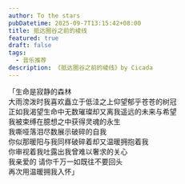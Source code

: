 ```yaml
---
author: To the stars
pubDatetime: 2025-09-7T13:15:42+08:00
title: 抵达圈谷之前的棱线
featured: true
draft: false
tags:
  - 音乐推荐
description: 《抵达圈谷之前的棱线》by Cicada
---
```


「生命是寂静的森林  
大雨滂泼时我喜欢矗立于低洼之上仰望郁乎苍苍的树冠  
正如我渴望生命中无数璀璨却又离我遥远的未来与希望  
我被束缚在臆想之中获得灵魂的永生  
我嘶哑落泪尽数展示破碎的自我  
你似那暖阳与我同样破碎着却又温暖拥抱着我  
你审视着我吐露出我曾难以奢求的关心  
我亲爱的 请你千万一如既往不要回头  
再次用温暖拥我入怀」  